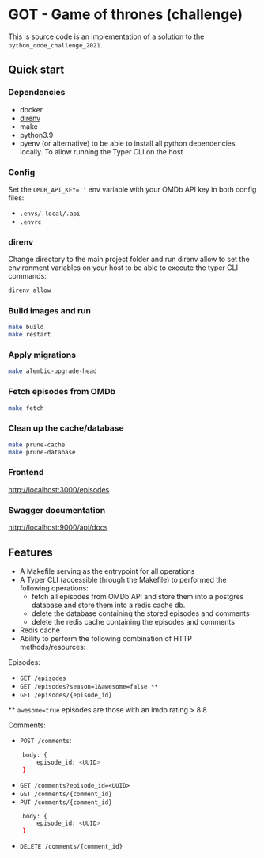 # GOT - Game of thrones (challenge)

This is source code is an implementation of a solution to the `python_code_challenge_2021`.

## Quick start

### Dependencies

- docker
- [direnv](ttps://direnv.net/docs/installation.html)
- make
- python3.9
- pyenv (or alternative) to be able to install all python dependencies locally. To allow running the Typer CLI on the host

### Config

Set the `OMDB_API_KEY=''` env variable with your OMDb API key in both config files:

- `.envs/.local/.api`
- `.envrc`

### direnv

Change directory to the main project folder and run direnv allow to set the environment variables on your host to be able to execute the typer CLI commands:

```bash
direnv allow
```

### Build images and run

```bash
make build
make restart
```

### Apply migrations

```bash
make alembic-upgrade-head
```

### Fetch episodes from OMDb

```bash
make fetch
```

### Clean up the cache/database

```bash
make prune-cache
make prune-database
```

### Frontend

[http://localhost:3000/episodes](http://localhost:3000/episodes)

### Swagger documentation

[http://localhost:9000/api/docs](http://localhost:9000/api/docs)

## Features

- A Makefile serving as the entrypoint for all operations
- A Typer CLI (accessible through the Makefile) to performed the following operations:
  - fetch all episodes from OMDb API and store them into a postgres database and store them into a redis cache db.
  - delete the database containing the stored episodes and comments
  - delete the redis cache containing the episodes and comments
- Redis cache
- Ability to perform the following combination of HTTP methods/resources:

Episodes:

- `GET /episodes`
- `GET /episodes?season=1&awesome=false **`
- `GET /episodes/{episode_id}`

\*\* `awesome=true` episodes are those with an imdb rating > 8.8

Comments:

- `POST /comments`:

```bash
    body: {
        episode_id: <UUID>
    }
```

- `GET /comments?episode_id=<UUID>`
- `GET /comments/{comment_id}`
- `PUT /comments/{comment_id}`

```bash
    body: {
        episode_id: <UUID>
    }
```

- `DELETE /comments/{comment_id}`
